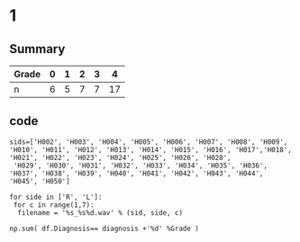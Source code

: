 # 1

## Summary

| Grade | 0| 1| 2| 3 | 4|
|--|--|--|--|--|--|
| n| 6 | 5|7|7| 17 |

## code
```
sids=['H002', 'H003', 'H004', 'H005', 'H006', 'H007', 'H008', 'H009', 'H010', 'H011', 'H012', 'H013', 'H014', 'H015', 'H016', 'H017','H018', 'H021', 'H022', 'H023', 'H024', 'H025', 'H026', 'H028',
 'H029', 'H030', 'H031', 'H032', 'H033', 'H034', 'H035', 'H036', 'H037', 'H038', 'H039', 'H040', 'H041', 'H042', 'H043', 'H044', 'H045', 'H050']

for side in ['R', 'L']:
 for c in range(1,7):
  filename = '%s_%s%d.wav' % (sid, side, c)

np.sum( df.Diagnosis== diagnosis +'%d' %Grade )                                                                                   
```
